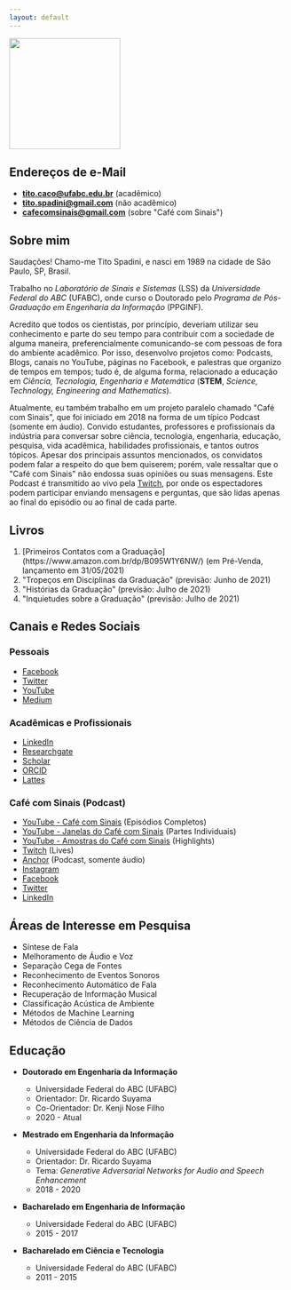 ```yaml
---
layout: default
---
```


<img src="https://raw.githubusercontent.com/titocaco/titocaco.github.io/master/images/tito_000.jpg" width="200" height="200"/>

## Endereços de e-Mail

* **tito.caco@ufabc.edu.br** (acadêmico)
* **tito.spadini@gmail.com** (não acadêmico)
* **cafecomsinais@gmail.com** (sobre "Café com Sinais")

## Sobre mim

Saudações! Chamo-me Tito Spadini, e nasci em 1989 na cidade de São Paulo, SP, Brasil.

Trabalho no _Laboratório de Sinais e Sistemas_ (LSS) da _Universidade Federal do ABC_ (UFABC), onde curso o Doutorado pelo _Programa de Pós-Graduação em Engenharia da Informação_ (PPGINF).

Acredito que todos os cientistas, por princípio, deveriam utilizar seu conhecimento e parte do seu tempo para contribuir com a sociedade de alguma maneira, preferencialmente comunicando-se com pessoas de fora do ambiente acadêmico. Por isso, desenvolvo projetos como: Podcasts, Blogs, canais no YouTube, páginas no Facebook, e palestras que organizo de tempos em tempos; tudo é, de alguma forma, relacionado a educação em _Ciência, Tecnologia, Engenharia e Matemática_ (**STEM**, _Science, Technology, Engineering and Mathematics_).

Atualmente, eu também trabalho em um projeto paralelo chamado "Café com Sinais", que foi iniciado em 2018 na forma de um típico Podcast (somente em áudio). Convido estudantes, professores e profissionais da indústria para conversar sobre ciência, tecnologia, engenharia, educação, pesquisa, vida acadêmica, habilidades profissionais, e tantos outros tópicos. Apesar dos principais assuntos mencionados, os convidatos podem falar a respeito do que bem quiserem; porém, vale ressaltar que o "Café com Sinais" não endossa suas opiniões ou suas mensagens. Este Podcast é transmitido ao vivo pela [Twitch](https://www.twitch.tv/cafecomsinais), por onde os espectadores podem participar enviando mensagens e perguntas, que são lidas apenas ao final do episódio ou ao final de cada parte.


## Livros

<ol>
 <li>[Primeiros Contatos com a Graduação](https://www.amazon.com.br/dp/B095W1Y6NW/) (em Pré-Venda, lançamento em 31/05/2021)</li>
 <li>"Tropeços em Disciplinas da Graduação" (previsão: Junho de 2021)</li>
 <li>"Histórias da Graduação" (previsão: Julho de 2021)</li>
 <li>"Inquietudes sobre a Graduação" (previsão: Julho de 2021)</li>
</ol>


## Canais e Redes Sociais

### Pessoais

* [Facebook](https://www.facebook.com/titospadini)
* [Twitter](https://www.twitter.com/titospadini)
* [YouTube](https://www.youtube.com/titospadini)
* [Medium](https://www.medium.com/@titospadini)

### Acadêmicas e Profissionais

* [LinkedIn](https://www.linkedin.com/in/titospadini/)
* [Researchgate](https://www.researchgate.net/profile/Tito_Spadini)
* [Scholar](https://scholar.google.com.br/citations?user=5d13kDAAAAAJ)
* [ORCID](https://orcid.org/0000-0002-2716-174X)
* [Lattes](http://lattes.cnpq.br/3817440854911030)

### Café com Sinais (Podcast)

* [YouTube - Café com Sinais](https://www.youtube.com/channel/UCLnSFZcHeSNDNpYx1igvvSA) (Episódios Completos)
* [YouTube - Janelas do Café com Sinais](https://www.youtube.com/channel/UC2wYPgMUzIm9XTKTf6pgOqA) (Partes Individuais)
* [YouTube - Amostras do Café com Sinais](https://www.youtube.com/channel/UCG407Ck4UM-J6kjP2HKe3_Q) (Highlights)
* [Twitch](https://www.twitch.tv/cafecomsinais) (Lives)
* [Anchor](https://anchor.fm/cafe-com-sinais) (Podcast, somente áudio)
* [Instagram](https://www.instagram.com/cafecomsinais/)
* [Facebook](https://www.facebook.com/cafecomsinais)
* [Twitter](https://twitter.com/CafeComSinais)
* [LinkedIn](https://www.linkedin.com/company/cafecomsinais/)

## Áreas de Interesse em Pesquisa

* Síntese de Fala
* Melhoramento de Áudio e Voz
* Separação Cega de Fontes
* Reconhecimento de Eventos Sonoros
* Reconhecimento Automático de Fala
* Recuperação de Informação Musical
* Classificação Acústica de Ambiente
* Métodos de Machine Learning
* Métodos de Ciência de Dados

<!-- # _Curriculum vitae_ -->

## Educação

* **Doutorado em Engenharia da Informação**
  * Universidade Federal do ABC (UFABC)
  * Orientador:    Dr. Ricardo Suyama
  * Co-Orientador: Dr. Kenji Nose Filho
  * 2020 - Atual

* **Mestrado em Engenharia da Informação**
  * Universidade Federal do ABC (UFABC)
  * Orientador:  Dr. Ricardo Suyama
  * Tema:  _Generative Adversarial Networks for Audio and Speech Enhancement_
  * 2018 - 2020

* **Bacharelado em Engenharia de Informação**
  * Universidade Federal do ABC (UFABC)
  * 2015 - 2017

* **Bacharelado em Ciência e Tecnologia**
  * Universidade Federal do ABC (UFABC)
  * 2011 - 2015
